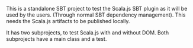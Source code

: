 This is a standalone SBT project to test the Scala.js SBT plugin as it
will be used by the users. (Through normal SBT dependency
management). This needs the Scala.js artifacts to be published
locally.

It has two subprojects, to test Scala.js with and without DOM. Both
subprojects have a main class and a test.
